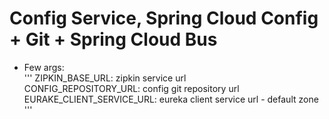 # Config Service, Spring Cloud Config + Git + Spring Cloud Bus


- Few args:  
'''
    ZIPKIN_BASE_URL: zipkin service url  
    CONFIG_REPOSITORY_URL: config git repository url  
    EURAKE_CLIENT_SERVICE_URL: eureka client service url - default zone
'''    